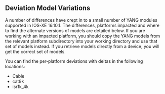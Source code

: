 ## Deviation Model Variations

A number of differences have crept in to a small number of YANG modules supported in IOS-XE 16.10.1. The differences, platforms impacted and where to find the alternate versions of models are detailed below. If you are working with an impacted platform, you should copy the YANG models from the relevant platform subdirectory into your working directory and use that set of models instead. If you retrieve models directly from a device, you will get the correct set of models.

You can find the per-platform deviations with deltas in the following locations:

* Cable
* cat9k
* isr1k_4k
